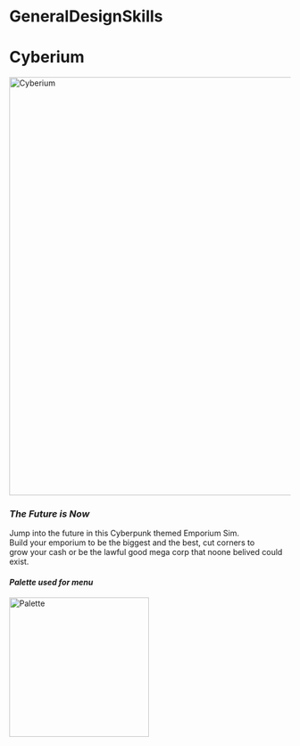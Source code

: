 # GeneralDesignSkills
 
# Cyberium

<img src="https://media.discordapp.net/attachments/1016974484021981207/1034453214138994738/Cyberium2SIDE.png?width=994&height=663" alt="Cyberium" width=750>

### <em>The Future is Now</em><br>
Jump into the future in this Cyberpunk themed Emporium Sim.<br>
Build your emporium to be the biggest and the best, cut corners to<br>
grow your cash or be the lawful good mega corp that noone belived could exist.<br>

#### <em>Palette used for menu</em>

<img src="https://media.discordapp.net/attachments/541901955774152715/1034435955412697098/palette.png" alt="Palette" width=250>